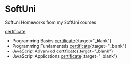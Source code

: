 # SoftUni
SoftUni Homeworks from my SoftUni courses

<a href="https://softuni.bg/certificates/details/88169/b08515f3" target="_blank">certificate</a>

- Programming Basics [certificate](https://softuni.bg/certificates/details/88169/b08515f3){:target="_blank"}
- Programming Fundamentals [certificate](https://softuni.bg/certificates/details/96890/9853ed30){:target="_blank"}
- JavaScript Advanced [certificate](https://softuni.bg/certificates/details/98236/e75c9986){:target="_blank"}
- JavaScript Applications [certificate](https://softuni.bg/certificates/details/102317/09f90a80){:target="_blank"}
